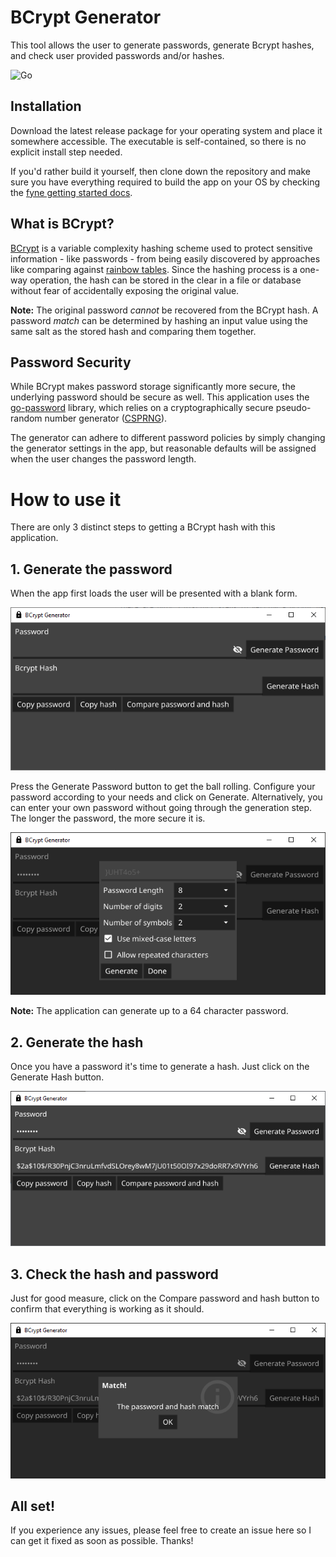 # BCrypt Generator
This tool allows the user to generate passwords, generate Bcrypt hashes, and check user provided passwords and/or hashes.

![Go](https://github.com/drognisep/bcryptgen/workflows/Go/badge.svg)

## Installation
Download the latest release package for your operating system and place it somewhere accessible. The executable is self-contained, so there is no explicit install step needed.

If you'd rather build it yourself, then clone down the repository and make sure you have everything required to build the app on your OS by checking the [fyne getting started docs](https://fyne.io/develop/).

## What is BCrypt?
[BCrypt](https://auth0.com/blog/hashing-in-action-understanding-bcrypt/) is a variable complexity hashing scheme used to protect sensitive information - like passwords - from being easily discovered by approaches like comparing against [rainbow tables](https://en.wikipedia.org/wiki/Rainbow_table). Since the hashing process is a one-way operation, the hash can be stored in the clear in a file or database without fear of accidentally exposing the original value.

**Note:** The original password *cannot* be recovered from the BCrypt hash. A password *match* can be determined by hashing an input value using the same salt as the stored hash and comparing them together.

## Password Security
While BCrypt makes password storage significantly more secure, the underlying password should be secure as well. This application uses  the [go-password](https://github.com/sethvargo/go-password) library, which relies on a cryptographically secure pseudo-random number generator ([CSPRNG](https://en.wikipedia.org/wiki/Cryptographically_secure_pseudorandom_number_generator)).

The generator can adhere to different password policies by simply changing the generator settings in the app, but reasonable defaults will be assigned when the user changes the password length.

# How to use it
There are only 3 distinct steps to getting a BCrypt hash with this application.

## 1. Generate the password
When the app first loads the user will be presented with a blank form.

![Initial State](https://github.com/drognisep/bcryptgen/blob/master/docs/images/blank.png?raw=true)

Press the Generate Password button to get the ball rolling. Configure your password according to your needs and click on Generate. Alternatively, you can enter your own password without going through the generation step. The longer the password, the more secure it is.

![Generate Password](https://github.com/drognisep/bcryptgen/blob/master/docs/images/genpass.png?raw=true)

**Note:** The application can generate up to a 64 character password.

## 2. Generate the hash
Once you have a password it's time to generate a hash. Just click on the Generate Hash button.

![Generate Hash](https://github.com/drognisep/bcryptgen/blob/master/docs/images/genhash.png?raw=true)

## 3. Check the hash and password
Just for good measure, click on the Compare password and hash button to confirm that everything is working as it should.

![Generate Hash](https://github.com/drognisep/bcryptgen/blob/master/docs/images/match.png?raw=true)

## All set!
If you experience any issues, please feel free to create an issue here so I can get it fixed as soon as possible. Thanks!
